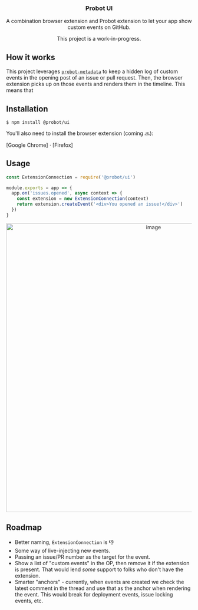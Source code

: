 <p align="center">
  <h3 align="center">Probot UI</h3>
  <p align="center">A combination browser extension and Probot extension to let your app show custom events on GitHub.<p>
</p>

<p align="center">This project is a work-in-progress.</p>

## How it works

This project leverages [`probot-metadata`](https://github.com/probot/metadata) to keep a hidden log of custom events in the opening post of an issue or pull request. Then, the browser extension picks up on those events and renders them in the timeline. This means that 

## Installation

```shell
$ npm install @probot/ui
```

You'll also need to install the browser extension (coming 🔜):

[Google Chrome] &middot; [Firefox]

## Usage

```js
const ExtensionConnection = require('@probot/ui')

module.exports = app => {
  app.on('issues.opened', async context => {
    const extension = new ExtensionConnection(context)
    return extension.createEvent('<div>You opened an issue!</div>')
  })
}
```

<p align="center">
  <img width="784" alt="image" src="https://user-images.githubusercontent.com/10660468/43681165-741f0bc4-981a-11e8-96ac-e10bb7958502.png">
</p>

## Roadmap

* Better naming, `ExtensionConnection` is 👎
* Some way of live-injecting new events.
* Passing an issue/PR number as the target for the event.
* Show a list of "custom events" in the OP, then remove it if the extension is present. That would lend _some_ support to folks who don't have the extension.
* Smarter "anchors" - currently, when events are created we check the latest comment in the thread and use that as the anchor when rendering the event. This would break for deployment events, issue locking events, etc.
